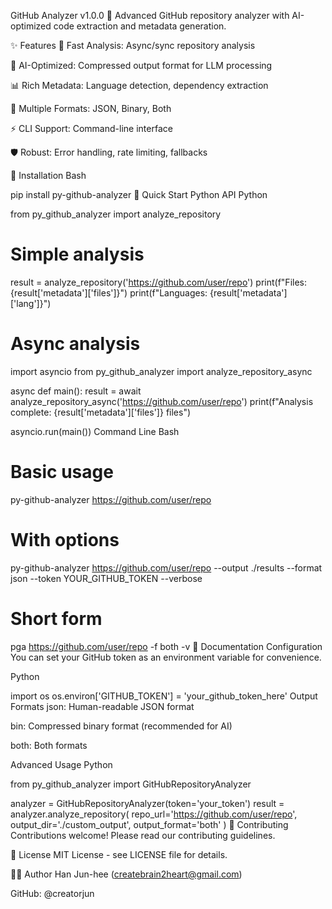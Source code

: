 GitHub Analyzer v1.0.0 🚀
Advanced GitHub repository analyzer with AI-optimized code extraction and metadata generation.

✨ Features
🚀 Fast Analysis: Async/sync repository analysis

🧠 AI-Optimized: Compressed output format for LLM processing

📊 Rich Metadata: Language detection, dependency extraction

🔄 Multiple Formats: JSON, Binary, Both

⚡ CLI Support: Command-line interface

🛡️ Robust: Error handling, rate limiting, fallbacks

🔧 Installation
Bash

pip install py-github-analyzer
🚀 Quick Start
Python API
Python

from py_github_analyzer import analyze_repository

# Simple analysis
result = analyze_repository('https://github.com/user/repo')
print(f"Files: {result['metadata']['files']}")
print(f"Languages: {result['metadata']['lang']}")

# Async analysis
import asyncio
from py_github_analyzer import analyze_repository_async

async def main():
    result = await analyze_repository_async('https://github.com/user/repo')
    print(f"Analysis complete: {result['metadata']['files']} files")

asyncio.run(main())
Command Line
Bash

# Basic usage
py-github-analyzer https://github.com/user/repo

# With options
py-github-analyzer https://github.com/user/repo --output ./results --format json --token YOUR_GITHUB_TOKEN --verbose

# Short form
pga https://github.com/user/repo -f both -v
📖 Documentation
Configuration
You can set your GitHub token as an environment variable for convenience.

Python

import os
os.environ['GITHUB_TOKEN'] = 'your_github_token_here'
Output Formats
json: Human-readable JSON format

bin: Compressed binary format (recommended for AI)

both: Both formats

Advanced Usage
Python

from py_github_analyzer import GitHubRepositoryAnalyzer

analyzer = GitHubRepositoryAnalyzer(token='your_token')
result = analyzer.analyze_repository(
    repo_url='https://github.com/user/repo',
    output_dir='./custom_output',
    output_format='both'
)
🤝 Contributing
Contributions welcome! Please read our contributing guidelines.

📄 License
MIT License - see LICENSE file for details.

👨‍💻 Author
Han Jun-hee (createbrain2heart@gmail.com)

GitHub: @creatorjun